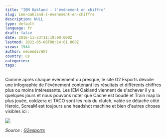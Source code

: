 ```yaml
---
title: "IEM Oakland : l'événement en chiffre"
slug: iem-oakland-l-evenement-en-chiffre
description: NULL
type: default
language: fr
draft: false
date: 2016-11-23T11:19:00.000Z
lastmod: 2022-05-08T08:14:01.000Z
views: 1944
author: neLendirekt
country: us
categories:
tags:
---
```

Comme après chaque événement ou presque, le site G2 Esports dévoile une infographie de l'événement contenant les résultats et différents chiffres plus ou moins intéressants. Les IEM Oakland viennent de s'achever il y a quelques jours et nous pouvons noter que Cache est boudé et Train map la plus jouée, coldzera et TACO sont les rois du clutch, valde se détache côté Heroic, ScreaM est toujours une headshot machine et bien d'autres choses visibles ici :

![](http://www.g2esports.com/wp-content/uploads/2016/11/iem_oakland_csgo.jpg)

_Source : [G2esports](http://www.g2esports.com/wp-content/uploads/2016/11/iem%5Foakland%5Fcsgo.jpg)_
